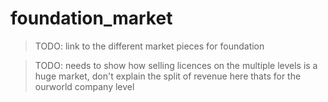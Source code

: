 # foundation_market

> TODO: link to the different market pieces for foundation

> TODO: needs to show how selling licences on the multiple levels is a huge market, don't explain the split of revenue here thats for the ourworld company level